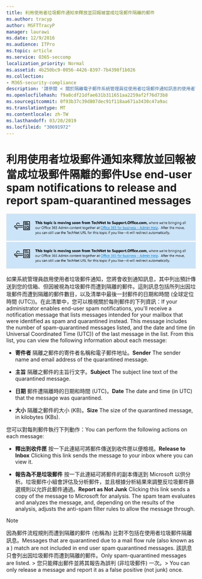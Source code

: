 ```yaml
---
title: 利用使用者垃圾郵件通知來釋放並回報被當成垃圾郵件隔離的郵件
ms.author: tracyp
author: MSFTTracyP
manager: laurawi
ms.date: 12/9/2016
ms.audience: ITPro
ms.topic: article
ms.service: O365-seccomp
localization_priority: Normal
ms.assetid: 4b250bc9-0056-4426-8397-7b4398f1b026
ms.collection:
- M365-security-compliance
description: '請參閱 < 關於隔離電子郵件系統管理員從使用者垃圾郵件通知訊息的使用者可以執行以下動作的郵件。 '
ms.openlocfilehash: f9a8cdf21dfae631b311651aa2259af2f76d73b8
ms.sourcegitcommit: 0f93b37c39d807dec91f118aa671a3430c47a9ac
ms.translationtype: MT
ms.contentlocale: zh-TW
ms.lasthandoff: 03/20/2019
ms.locfileid: "30691972"
---
```

# <a name="use-end-user-spam-notifications-to-release-and-report-spam-quarantined-messages"></a><span data-ttu-id="13b9e-103">利用使用者垃圾郵件通知來釋放並回報被當成垃圾郵件隔離的郵件</span><span class="sxs-lookup"><span data-stu-id="13b9e-103">Use end-user spam notifications to release and report spam-quarantined messages</span></span>

<span data-ttu-id="13b9e-104">[![關於從 TechNet 移動到 support.office.com 的內容圖像中的文字](media/ab7c897a-4798-4f31-8c84-f17a8409b133.png)](https://go.microsoft.com/fwlink/p/?LinkID=624152)</span><span class="sxs-lookup"><span data-stu-id="13b9e-104">[![Text in image about content moving from TechNet to support.office.com](media/ab7c897a-4798-4f31-8c84-f17a8409b133.png)](https://go.microsoft.com/fwlink/p/?LinkID=624152)</span></span>
  
<span data-ttu-id="13b9e-p101">如果系統管理員啟用使用者垃圾郵件通知，您將會收到通知訊息，其中列出預計傳送到您的信箱、但因被視為垃圾郵件而遭到隔離的郵件。這則訊息包括所列出因垃圾郵件而遭到隔離的郵件數目，以及清單中最後一封郵件的日期和時間 (全球定位時間 (UTC))。在此清單中，您可以檢視關於每則郵件的下列資訊：</span><span class="sxs-lookup"><span data-stu-id="13b9e-p101">If your administrator enables end-user spam notifications, you'll receive a notification message that lists messages intended for your mailbox that were identified as spam and quarantined instead. This message includes the number of spam-quarantined messages listed, and the date and time (in Universal Coordinated Time (UTC)) of the last message in the list. From this list, you can view the following information about each message:</span></span> 
  
- <span data-ttu-id="13b9e-108">**寄件者** 隔離之郵件的寄件者名稱和電子郵件地址。</span><span class="sxs-lookup"><span data-stu-id="13b9e-108">**Sender** The sender name and email address of the quarantined message.</span></span> 
    
- <span data-ttu-id="13b9e-109">**主旨** 隔離之郵件的主旨行文字。</span><span class="sxs-lookup"><span data-stu-id="13b9e-109">**Subject** The subject line text of the quarantined message.</span></span> 
    
- <span data-ttu-id="13b9e-110">**日期** 郵件遭隔離時的日期和時間 (UTC)。</span><span class="sxs-lookup"><span data-stu-id="13b9e-110">**Date** The date and time (in UTC) that the message was quarantined.</span></span> 
    
- <span data-ttu-id="13b9e-111">**大小** 隔離之郵件的大小 (KB)。</span><span class="sxs-lookup"><span data-stu-id="13b9e-111">**Size** The size of the quarantined message, in kilobytes (KBs).</span></span> 
    
<span data-ttu-id="13b9e-112">您可以對每則郵件執行下列動作：</span><span class="sxs-lookup"><span data-stu-id="13b9e-112">You can perform the following actions on each message:</span></span>
  
- <span data-ttu-id="13b9e-113">**釋出到收件匣** 按一下此連結可將郵件傳送到收件匣以便檢視。</span><span class="sxs-lookup"><span data-stu-id="13b9e-113">**Release to Inbox** Clicking this link sends the message to your inbox where you can view it.</span></span> 
    
- <span data-ttu-id="13b9e-p102">**報告為不是垃圾郵件** 按一下此連結可將郵件的副本傳送到 Microsoft 以供分析。垃圾郵件小組會評估及分析郵件，並且根據分析結果來調整反垃圾郵件篩選規則以允許此郵件通過。</span><span class="sxs-lookup"><span data-stu-id="13b9e-p102">**Report as Not Junk** Clicking this link sends a copy of the message to Microsoft for analysis. The spam team evaluates and analyzes the message, and, depending on the results of the analysis, adjusts the anti-spam filter rules to allow the message through.</span></span> 
    
> [!NOTE]
>  <span data-ttu-id="13b9e-116">因為郵件流程規則而遭到隔離的郵件 (也稱為) 比對不包括在使用者垃圾郵件隔離訊息。</span><span class="sxs-lookup"><span data-stu-id="13b9e-116">Messages that are quarantined due to a mail flow rule (also known as a ) match are not included in end user spam quarantined messages.</span></span> <span data-ttu-id="13b9e-117">該訊息只會列出因垃圾郵件而遭到隔離的郵件。</span><span class="sxs-lookup"><span data-stu-id="13b9e-117">Only spam-quarantined messages are listed.</span></span> <span data-ttu-id="13b9e-118">>  您只能釋出郵件並將其報告為誤判 (非垃圾郵件) 一次。</span><span class="sxs-lookup"><span data-stu-id="13b9e-118">>  You can only release a message and report it as a false positive (not junk) once.</span></span> 
  

